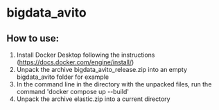 # bigdata_avito
## How to use: ##
1. Install Docker Desktop following the instructions (https://docs.docker.com/engine/install/)
2. Unpack the archive bigdata_avito_release.zip into an empty bigdata_avito folder for example
3. In the command line in the directory with the unpacked files, run the command 'docker compose up --build'
4. Unpack the archive elastic.zip into a current directory
